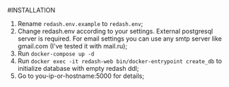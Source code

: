 #INSTALLATION
1. Rename `redash.env.example` to `redash.env`;
2. Change redash.env according to your settings. External postgresql server is required. For email settings you can use any smtp server like gmail.com (I've tested it with mail.ru);
3. Run `docker-compose up -d`
4. Run `docker exec -it redash-web bin/docker-entrypoint create_db` to initialize database with empty redash ddl;
5. Go to you-ip-or-hostname:5000 for details;
